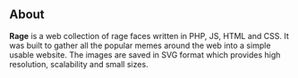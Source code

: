 ## About

**Rage** is a web collection of rage faces written in PHP, JS, HTML and CSS. It
was built to gather all the popular memes around the web into a simple usable
website. The images are saved in SVG format which provides high resolution,
scalability and small sizes.
